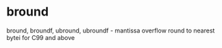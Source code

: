 # bround
bround, broundf, ubround, ubroundf - mantissa overflow round to nearest bytei for C99 and above
